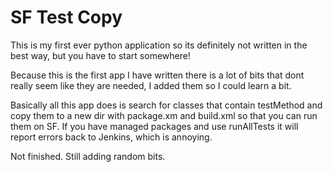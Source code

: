 SF Test Copy
==========
This is my first ever python application so its definitely not written in the best way, but you have to start somewhere!

Because this is the first app I have written there is a lot of bits that dont really seem like they are needed, I added them so I could learn a bit.

Basically all this app does is search for classes that contain testMethod and copy them to a new dir with package.xm and build.xml so that you can run them on SF. If you have managed packages and use runAllTests it will report errors back to Jenkins, which is annoying.

Not finished. Still adding random bits.
